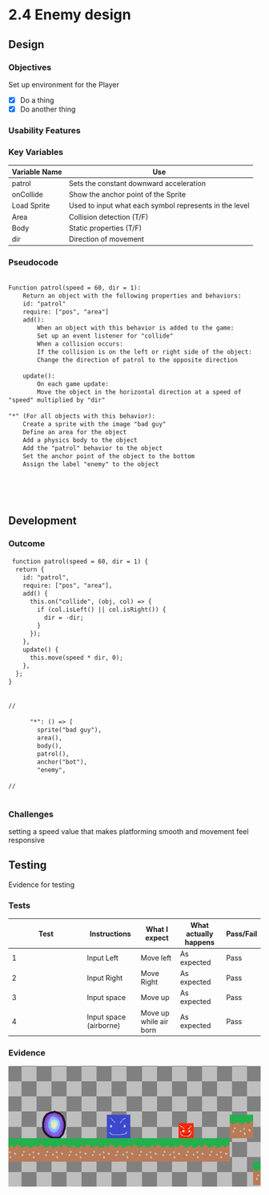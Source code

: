 # 2.4 Enemy design

## Design

### Objectives

Set up environment for the Player

* [x] Do a thing
* [x] Do another thing

### Usability Features

### Key Variables

| Variable Name | Use                                                    |
| ------------- | ------------------------------------------------------ |
| patrol        | Sets the constant downward acceleration                |
| onCollide     | Show the anchor point of the Sprite                    |
| Load Sprite   | Used to input what each symbol represents in the level |
| Area          | Collision detection (T/F)                              |
| Body          | Static properties (T/F)                                |
| dir           | Direction of movement                                  |

### Pseudocode

```

Function patrol(speed = 60, dir = 1):
    Return an object with the following properties and behaviors:
    id: "patrol"
    require: ["pos", "area"]
    add():
        When an object with this behavior is added to the game:
        Set up an event listener for "collide"
        When a collision occurs:
        If the collision is on the left or right side of the object:
        Change the direction of patrol to the opposite direction

    update():
        On each game update:
        Move the object in the horizontal direction at a speed of "speed" multiplied by "dir"

"*" (For all objects with this behavior):
    Create a sprite with the image "bad guy"
    Define an area for the object
    Add a physics body to the object
    Add the "patrol" behavior to the object
    Set the anchor point of the object to the bottom
    Assign the label "enemy" to the object


  
  
```

## Development&#x20;

### Outcome

```
 function patrol(speed = 60, dir = 1) {
  return {
    id: "patrol",
    require: ["pos", "area"],
    add() {
      this.on("collide", (obj, col) => {
        if (col.isLeft() || col.isRight()) {
          dir = -dir;
        }
      });
    },
    update() {
      this.move(speed * dir, 0);
    },
  };
}


//

      "*": () => [
        sprite("bad guy"),
        area(),
        body(),
        patrol(),
        anchor("bot"),
        "enemy",
                
//
        

```

### Challenges

setting a speed value that makes platforming smooth and movement feel responsive

## Testing

Evidence for testing

### Tests

<table data-full-width="true"><thead><tr><th width="136">Test</th><th>Instructions</th><th>What I expect</th><th>What actually happens</th><th>Pass/Fail</th></tr></thead><tbody><tr><td>1</td><td>Input Left</td><td>Move left</td><td>As expected</td><td>Pass</td></tr><tr><td>2</td><td>Input Right</td><td>Move Right </td><td>As expected</td><td>Pass</td></tr><tr><td>3</td><td>Input space</td><td>Move up </td><td>As expected</td><td>Pass</td></tr><tr><td>4</td><td>Input space (airborne)</td><td>Move up while air born </td><td>As expected</td><td>Pass</td></tr></tbody></table>

### Evidence

![](../.gitbook/assets/image.png)

